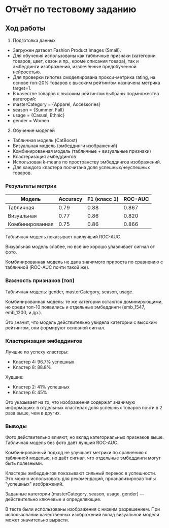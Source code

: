 # Отчёт по тестовому заданию
## Ход работы

1. Подготовка данных

* Загружен датасет Fashion Product Images (Small).
* Для обучения использованы как табличные признаки (категории товаров, цвет, сезон и пр., кроме описания товара), так и эмбеддинги изображений, извлечённые предобученной нейросетью.
* Для проверки гипотез смоделирована прокси-метрика rating, на основе топ-20% товаров с высоким рейтингом назначена метрика target=1. 
* В качестве товаров с высоким рейтингом выбраны подмножества категорий:
* masterCategory = {Apparel, Accessories}
* season = {Summer, Fall}
* usage = {Casual, Ethnic}
* gender = Women

2. Обучение моделей

* Табличная модель (CatBoost)
* Визуальная модель (эмбеддинги изображений)
* Комбинированная модель (табличные + визуальные признаки)
* Кластеризация эмбеддингов
* Использован k-means по пространству эмбеддингов изображений.
* Для каждого кластера посчитана доля успешных/неуспешных товаров.
### Результаты метрик

| Модель           | Accuracy | F1 (класс 1) | ROC-AUC |
|-----------------|---------|---------------|---------|
| Табличная       | 0.79    | 0.88          | 0.867   |
| Визуальная      | 0.77    | 0.86          | 0.820   |
| Комбинированная | 0.75    | 0.86          | 0.866   |


Табличная модель показывает наилучший ROC-AUC.

Визуальная модель слабее, но всё же хорошо улавливает сигнал от фото.

Комбинированная модель не дала значимого прироста по сравнению с табличной (ROC-AUC почти такой же).

### Важность признаков (топ)

Табличная модель: gender, masterCategory, season, usage.

Комбинированная модель: те же категории остаются доминирующими, но среди топ-10 появились и отдельные эмбеддинги (emb_1547, emb_1200, и др.).

Это значит, что модель действительно увидела категории с высоким рейтингом, они формируют основной сигнал.

### Кластеризация эмбеддингов

Лучшие по успеху кластеры:

* Кластер 4: 96.7% успешных
* Кластер 8: 88.8%

Худшие:

* Кластер 2: 41% успешных
* Кластер 6: 45%

Это указывает на то, что изображения содержат значимую информацию: в отдельных кластерах доля успешных товаров почти в 2 раза выше, чем в других.

### Выводы

Фото действительно влияют, но вклад категориальных признаков выше. 
Табличная модель без фото даёт лучший ROC-AUC.

Комбинированный подход не улучшает метрики по сравнению с табличной моделью, но даёт сигнал, что отдельные эмбеддинги могут быть полезными.

Кластеры эмбеддингов показывают сильный перекос в успешности. Это можно использовать для рекомендаций, проанализировав типы "успешных" изображений. 

Заданные категории (masterCategory, season, usage, gender) — действительно ключевые и определяющие.

В тесте были использованы изображения с низким разрешением.
При использовании качественных изображений вклад визуальной модели может значительно вырасти.
